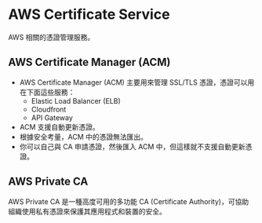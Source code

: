 # AWS Certificate Service

AWS 相關的憑證管理服務。

## AWS Certificate Manager (ACM)

- AWS Certificate Manager (ACM) 主要用來管理 SSL/TLS 憑證，憑證可以用在下面這些服務：
  - Elastic Load Balancer (ELB)
  - Cloudfront
  - API Gateway
- ACM 支援自動更新憑證。
- 根據安全考量，ACM 中的憑證無法匯出。
- 你可以自己與 CA 申請憑證，然後匯入 ACM 中，但這樣就不支援自動更新憑證。

## AWS Private CA

AWS Private CA 是一種高度可用的多功能 CA (Certificate Authority)，可協助組織使用私有憑證來保護其應用程式和裝置的安全。
